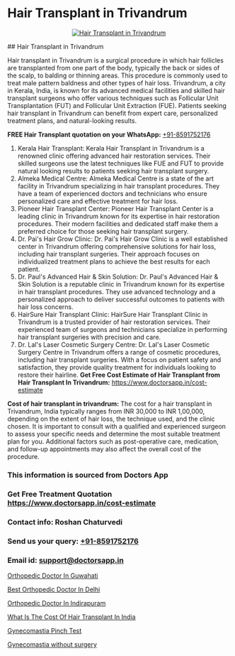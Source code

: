 # Hair Transplant in Trivandrum

<p align="center">
  <a href="https://doctorsapp.co.in/uploads/treatment_image/Finding%20the%20best%20hair%20clinic.jpg">
    <img src="https://doctorsapp.co.in/treatment/hair-transplant" alt="Hair Transplant in Trivandrum">
  </a>
</p>
## Hair Transplant in Trivandrum

Hair transplant in Trivandrum is a surgical procedure in which hair follicles are transplanted from one part of the body, typically the back or sides of the scalp, to balding or thinning areas. This procedure is commonly used to treat male pattern baldness and other types of hair loss. Trivandrum, a city in Kerala, India, is known for its advanced medical facilities and skilled hair transplant surgeons who offer various techniques such as Follicular Unit Transplantation (FUT) and Follicular Unit Extraction (FUE). Patients seeking hair transplant in Trivandrum can benefit from expert care, personalized treatment plans, and natural-looking results.

**FREE Hair Transplant quotation on your WhatsApp:**  [+91-8591752176](https://api.whatsapp.com/send?phone=8591752176)

1) Kerala Hair Transplant: Kerala Hair Transplant in Trivandrum is a renowned clinic offering advanced hair restoration services. Their skilled surgeons use the latest techniques like FUE and FUT to provide natural looking results to patients seeking hair transplant surgery.
2) Almeka Medical Centre: Almeka Medical Centre is a state of the art facility in Trivandrum specializing in hair transplant procedures. They have a team of experienced doctors and technicians who ensure personalized care and effective treatment for hair loss.
3) Pioneer Hair Transplant Center: Pioneer Hair Transplant Center is a leading clinic in Trivandrum known for its expertise in hair restoration procedures. Their modern facilities and dedicated staff make them a preferred choice for those seeking hair transplant surgery.
4) Dr. Pai's Hair Grow Clinic: Dr. Pai's Hair Grow Clinic is a well established center in Trivandrum offering comprehensive solutions for hair loss, including hair transplant surgeries. Their approach focuses on individualized treatment plans to achieve the best results for each patient.
5) Dr. Paul's Advanced Hair & Skin Solution: Dr. Paul's Advanced Hair & Skin Solution is a reputable clinic in Trivandrum known for its expertise in hair transplant procedures. They use advanced technology and a personalized approach to deliver successful outcomes to patients with hair loss concerns.
6) HairSure Hair Transplant Clinic: HairSure Hair Transplant Clinic in Trivandrum is a trusted provider of hair restoration services. Their experienced team of surgeons and technicians specialize in performing hair transplant surgeries with precision and care.
7) Dr. Lal's Laser Cosmetic Surgery Centre: Dr. Lal's Laser Cosmetic Surgery Centre in Trivandrum offers a range of cosmetic procedures, including hair transplant surgeries. With a focus on patient safety and satisfaction, they provide quality treatment for individuals looking to restore their hairline.
**Get Free Cost Estimate of Hair Transplant from Hair Transplant In Trivandrum:** https://www.doctorsapp.in/cost-estimate

**Cost of hair transplant in trivandrum:**
The cost for a hair transplant in Trivandrum, India typically ranges from INR 30,000 to INR 1,00,000, depending on the extent of hair loss, the technique used, and the clinic chosen. It is important to consult with a qualified and experienced surgeon to assess your specific needs and determine the most suitable treatment plan for you. Additional factors such as post-operative care, medication, and follow-up appointments may also affect the overall cost of the procedure.

### This information is sourced from Doctors App 
### Get Free Treatment Quotation https://www.doctorsapp.in/cost-estimate
### Contact info: Roshan Chaturvedi 
### Send us your query: [+91-8591752176](https://api.whatsapp.com/send?phone=8591752176) 
### Email id: support@doctorsapp.in

[Orthopedic Doctor In Guwahati](https://www.linkedin.com/pulse/orthopedic-doctor-guwahati-doctorsapp-khulna-y56ge/?lipi=urn%3Ali%3Apage%3Ad_flagship3_publishing_published%3B6s0HL1EnS62Kk1Ppug3b7A%3D%3D)

[Best Orthopedic Doctor In Delhi](https://www.linkedin.com/pulse/best-orthopedic-doctor-delhi-meniscus-tear-treatment-cnkie?trackingId=%2F5xUCJ0mrpjYzc1moWGIuw%3D%3D&lipi=urn%3Ali%3Apage%3Ad_flagship3_company_admin%3BYMgSyE7iTb6%2BgQ5kQEIvvw%3D%3D)

[Orthopedic Doctor In Indirapuram](https://medium.com/@akashbhatt14/orthopedic-doctor-in-indirapuram-2e36530684be)

[What Is The Cost Of Hair Transplant In India](https://medium.com/@vimalrana22/what-is-the-cost-of-hair-transplant-in-india-e0a99a5907f9)

[Gynecomastia Pinch Test](https://doctors-apps.github.io/doctorsapp/gynecomastia-pinch-test)

[Gynecomastia without surgery](https://doctors-apps.github.io/doctorsapp/gynecomastia-without-surgery)

